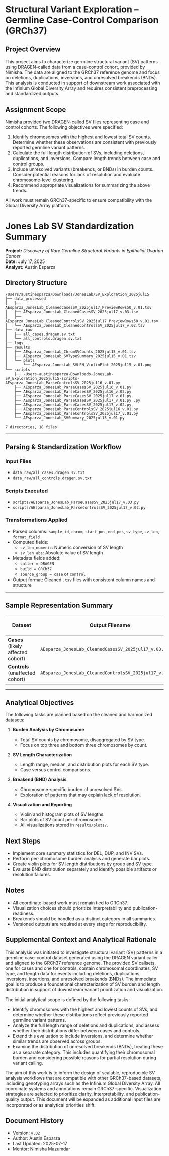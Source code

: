 # Structural Variant Exploration – Germline Case-Control Comparison (GRCh37)

## Project Overview

This project aims to characterize germline structural variant (SV) patterns using DRAGEN-called data from a case-control cohort, provided by Nimisha. The data are aligned to the GRCh37 reference genome and focus on deletions, duplications, inversions, and unresolved breakends (BNDs). This analysis is conducted in support of downstream work associated with the Infinium Global Diversity Array and requires consistent preprocessing and standardized outputs.



## Assignment Scope

Nimisha provided two DRAGEN-called SV files representing case and control cohorts. The following objectives were specified:

1. Identify chromosomes with the highest and lowest total SV counts. Determine whether these observations are consistent with previously reported germline variant patterns.
2. Calculate the full length distribution of SVs, including deletions, duplications, and inversions. Compare length trends between case and control groups.
3. Include unresolved variants (breakends, or BNDs) in burden counts. Consider potential reasons for lack of resolution and evaluate chromosome-level clustering.
4. Recommend appropriate visualizations for summarizing the above trends.

All work must remain GRCh37-specific to ensure compatibility with the Global Diversity Array platform.

# Jones Lab SV Standardization Summary  
**Project:** *Discovery of Rare Germline Structural Variants in Epithelial Ovarian Cancer*  
**Date:** July 17, 2025  
**Analyst:** Austin Esparza  

## Directory Structure

```
/Users/austinesparza/Downloads/JonesLab/SV_Exploration_2025jul15
├── data_processed
│   ├── AEsparza_JonesLab_CleanedCasesSV_2025jul17_PreviewRows50_v.01.tsv
│   ├── AEsparza_JonesLab_CleanedCasesSV_2025jul17_v.03.tsv
│   ├── AEsparza_JonesLab_CleanedControlsSV_2025jul17_PreviewRows50_v.01.tsv
│   └── AEsparza_JonesLab_CleanedControlsSV_2025jul17_v.02.tsv
├── data_raw
│   ├── all_cases.dragen.sv.txt
│   └── all_controls.dragen.sv.txt
├── logs
├── results
│   ├── AEsparza_JonesLab_ChromSVCounts_2025jul15_v.01.tsv
│   ├── AEsparza_JonesLab_SVTypeSummary_2025jul15_v.01.tsv
│   └── plots
│       └── AEsparza_JonesLab_SVLEN_ViolinPlot_2025jul15_v.01.png
└── scripts
    ├── -Users-austinesparza-Downloads-JonesLab-SV_Exploration_2025jul15-scripts-AEsparza_JonesLab_ParseControlsSV_2025jul16_v.01.py
    ├── AEsparza_JonesLab_ParseCasesSV_2025jul16_v.01.py
    ├── AEsparza_JonesLab_ParseCasesSV_2025jul16_v.02.py
    ├── AEsparza_JonesLab_ParseCasesSV_2025jul17_v.01.py
    ├── AEsparza_JonesLab_ParseCasesSV_2025jul17_v.01.py .py
    ├── AEsparza_JonesLab_ParseCasesSV_2025jul17_v.02.py
    ├── AEsparza_JonesLab_ParseControlsSV_2025jul16_v.01.py
    ├── AEsparza_JonesLab_ParseControlsSV_2025jul17_v.01.py
    └── AEsparza_JonesLab_SVSummary_2025jul15_v.01.py

7 directories, 18 files

```
---

## Parsing & Standardization Workflow

### Input Files
- `data_raw/all_cases.dragen.sv.txt`
- `data_raw/all_controls.dragen.sv.txt`

### Scripts Executed
- `scripts/AEsparza_JonesLab_ParseCasesSV_2025jul17_v.03.py`
- `scripts/AEsparza_JonesLab_ParseControlsSV_2025jul17_v.02.py`

### Transformations Applied
- Parsed columns: `sample_id`, `chrom`, `start_pos`, `end_pos`, `sv_type`, `sv_len`, `format_field`
- Computed fields:
  - `sv_len_numeric`: Numeric conversion of SV length
  - `sv_len_abs`: Absolute value of SV length
- Metadata fields added:
  - `caller = DRAGEN`
  - `build = GRCh37`
  - `source_group = case` or `control`
- Output format: Cleaned `.tsv` files with consistent column names and structure

---

## Sample Representation Summary

| Dataset                             | Output Filename                                              | Unique `sample_id` Count |
|-------------------------------------|--------------------------------------------------------------|---------------------------|
| **Cases** (likely affected cohort)  | `AEsparza_JonesLab_CleanedCasesSV_2025jul17_v.03.tsv`        | 1,016                     |
| **Controls** (unaffected cohort)    | `AEsparza_JonesLab_CleanedControlsSV_2025jul17_v.02.tsv`     | 2,945                     |

---

## Analytical Objectives

The following tasks are planned based on the cleaned and harmonized datasets:

1. **Burden Analysis by Chromosome**
   - Total SV counts by chromosome, disaggregated by SV type.
   - Focus on top three and bottom three chromosomes by count.

2. **SV Length Characterization**
   - Length range, median, and distribution plots for each SV type.
   - Case versus control comparisons.

3. **Breakend (BND) Analysis**
   - Chromosome-specific burden of unresolved SVs.
   - Exploration of patterns that may explain lack of resolution.

4. **Visualization and Reporting**
   - Violin and histogram plots of SV lengths.
   - Bar plots of SV count per chromosome.
   - All visualizations stored in `results/plots/`.

## Next Steps

- Implement core summary statistics for DEL, DUP, and INV SVs.
- Perform per-chromosome burden analysis and generate bar plots.
- Create violin plots for SV length distributions by group and SV type.
- Evaluate BND distribution separately and identify possible artifacts or resolution failures.

## Notes

- All coordinate-based work must remain tied to GRCh37.
- Visualization choices should prioritize interpretability and publication-readiness.
- Breakends should be handled as a distinct category in all summaries.
- Versioned outputs are required at every stage for reproducibility.

## Supplemental Context and Analytical Rationale

This analysis was initiated to investigate structural variant (SV) patterns in a germline case-control dataset generated using the DRAGEN variant caller and aligned to the GRCh37 reference genome. The provided SV callsets, one for cases and one for controls, contain chromosomal coordinates, SV type, and length data for events including deletions, duplications, inversions, insertions, and unresolved breakends (BNDs). The immediate goal is to produce a foundational characterization of SV burden and length distribution in support of downstream variant prioritization and visualization.

The initial analytical scope is defined by the following tasks:

- Identify chromosomes with the highest and lowest counts of SVs, and determine whether these distributions reflect previously reported germline variant patterns.
- Analyze the full length range of deletions and duplications, and assess whether their distributions differ between cases and controls.
- Extend this evaluation to include inversions, and determine whether similar trends are observed across groups.
- Examine the distribution of unresolved breakends (BNDs), treating these as a separate category. This includes quantifying their chromosomal burden and considering possible reasons for partial resolution during variant calling.

The aim of this work is to inform the design of scalable, reproducible SV analysis workflows that are compatible with other GRCh37-based datasets, including genotyping arrays such as the Infinium Global Diversity Array. All coordinate systems and annotations remain GRCh37-specific. Visualization strategies are selected to prioritize clarity, interpretability, and publication-quality output. This document will be expanded as additional input files are incorporated or as analytical priorities shift.


## Document History

- Version: `v.02`
- Author: Austin Esparza
- Last Updated: 2025-07-17
- Mentor: Nimisha Mazumdar

